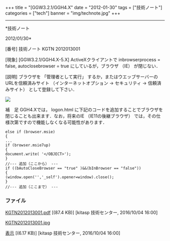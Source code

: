 ﻿+++
title = "[GGW3.2.1/GGH4.X"
date = "2012-01-30"
tags = ["技術ノート"]
categories = ["tech"]
banner = "img/technote.jpg"
+++

-----------------------------------------------------------------------------------------------------------------------------

*技術ノート

2012/01/30*


[番号]
技術ノート KGTN 2012013001

[現象]
[GGW3.2.1/GGH4.X-5.X] ActiveXクライアントで inbrowserprocess = false,
autoclosebrowser = true にしているが，ブラウザ （IE） が閉じない．

[説明]
ブラウザを 「管理者として実行」
するか，またはウエッブサーバーのURLを信頼済みサイト
（インターネットオプション → セキュリティ → 信頼済みサイト）
として登録して下さい．

![](http://techreport.kitasp.net/attachments/download/2993/KGTN2012013001.jpg)

補　足
GGH4.Xでは， logon.html
に下記のコードを追加することでブラウザを閉じることも出来ます．なお，将来のIE
（IE11の後継ブラウザ）
では，その仕様次第ですので機能しなくなる可能性があります．

    else if (browser.msie)
    {
    ...
    if (browser.msie7up)
    {
    document.write( '</OBJECT>');
    }
    //--- 追加（ここから） ---
    if ((bAutoCloseBrowser == "true" )&&(bInBrowser == "false"))
    {
    (window.open('','_self').opener=window).close();
    }
    //--- 追加（ここまで） ---


### ファイル

 
 


[KGTN2012013001.pdf](http://techreport.kitasp.net/attachments/download/2992/KGTN2012013001.pdf)
 [(87.4 KB)] [kitasp 技術センター, 2016/10/04
16:00]

[KGTN2012013001.jpg](http://techreport.kitasp.net/attachments/download/2993/KGTN2012013001.jpg)

[表示](http://techreport.kitasp.net/attachments/2993/KGTN2012013001.jpg "表示")
 [(6.17 KB)] [kitasp 技術センター, 2016/10/04
16:00]


 


 

